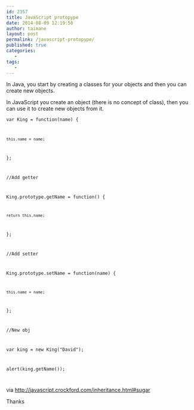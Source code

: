 ```yaml
---
id: 2357
title: JavaScript protopype
date: 2014-08-09 12:19:58
author: taimane
layout: post
permalink: /javascript-protopype/
published: true
categories:
   -
tags:
   -
---
```

In Java, you start by creating a classes for your objects and then you can create new objects.
In JavaScript you create an object (there is no concept of class), then you can use it to create new objects from it. 

<code>var King = function(name) {
    this.name = name;
};

//Add getter
King.prototype.getName = function() {
    return this.name;
};

//Add setter
King.prototype.setName = function(name) {
    this.name = name;
};

//New obj
var king = new King("David");

alert(king.getName());
</code>

via http://javascript.crockford.com/inheritance.html#sugar
Thanks
  

